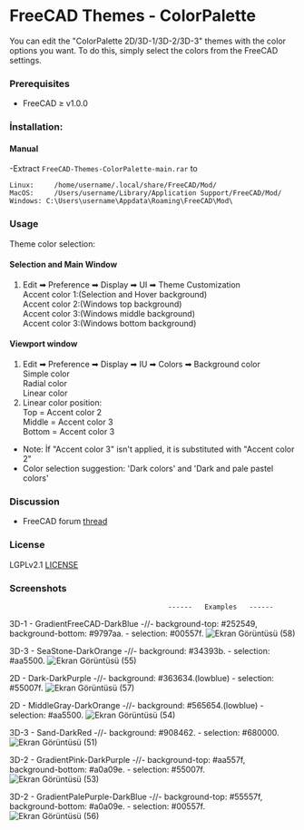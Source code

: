 # FreeCAD Themes - ColorPalette
You can edit the "ColorPalette 2D/3D-1/3D-2/3D-3" themes with the color options you want. To do this, simply select the colors from the FreeCAD settings.

### Prerequisites
* FreeCAD ≥ v1.0.0

### İnstallation:

#### Manual

  -Extract `FreeCAD-Themes-ColorPalette-main.rar` to
   ```
   Linux:     /home/username/.local/share/FreeCAD/Mod/
   MacOS:     /Users/username/Library/Application Support/FreeCAD/Mod/
   Windows: C:\Users\username\Appdata\Roaming\FreeCAD\Mod\
   ```

### Usage
Theme color selection:  
#### Selection and Main Window  
1. Edit ➡ Preference ➡ Display ➡ UI ➡ Theme Customization     
   Accent color 1:(Selection and Hover background)  
   Accent color 2:(Windows top background)  
   Accent color 3:(Windows middle background)  
   Accent color 3:(Windows bottom background)  
#### Viewport window
1. Edit ➡ Preference ➡ Display ➡ IU ➡ Colors ➡ Background color   
   Simple color  
   Radial color  
   Linear color  
2. Linear color position:  
   Top    = Accent color 2  
   Middle = Accent color 3      
   Bottom = Accent color 3  
                          
- Note: İf "Accent color 3" isn't applied, it is substituted with "Accent color 2"
- Color selection suggestion: 'Dark colors' and 'Dark and pale pastel colors'  

### Discussion
* FreeCAD forum [thread](https://forum.freecad.org/viewtopic.php?t=93274)

### License
LGPLv2.1 [LICENSE](LICENSE) 

### Screenshots
                                           ------   Examples   ------

3D-1 - GradientFreeCAD-DarkBlue  -//-  background-top: #252549, background-bottom: #9797aa. - selection: #00557f.
![Ekran Görüntüsü (58)](https://github.com/user-attachments/assets/d5a67779-ddbd-4ea7-b6f1-12506bc7a039)

3D-3 - SeaStone-DarkOrange  -//-  background: #34393b. - selection: #aa5500.
![Ekran Görüntüsü (55)](https://github.com/user-attachments/assets/c02508ad-4121-403f-97c7-873eb9ad3936)

2D - Dark-DarkPurple  -//-  background: #363634.(lowblue) - selection: #55007f.
![Ekran Görüntüsü (57)](https://github.com/user-attachments/assets/b56d51a2-9596-4eb0-9306-417120cf897a)

2D - MiddleGray-DarkOrange  -//-  background: #565654.(lowblue) - selection: #aa5500.
![Ekran Görüntüsü (54)](https://github.com/user-attachments/assets/2f0b3297-5142-413d-aa0e-124e8ab83ed8)

3D-3 - Sand-DarkRed  -//-  background: #908462. - selection: #680000.
![Ekran Görüntüsü (51)](https://github.com/user-attachments/assets/f9541ef3-24ca-49d5-a6b4-532fdf90b766)

3D-2 - GradientPink-DarkPurple  -//-  background-top: #aa557f, background-bottom: #a0a09e. - selection: #55007f.
![Ekran Görüntüsü (53)](https://github.com/user-attachments/assets/28ef8737-5c1e-4308-ab99-2634d0d37e06)

3D-2 - GradientPalePurple-DarkBlue  -//-  background-top: #55557f, background-bottom: #a0a09e. - selection: #00557f.
![Ekran Görüntüsü (56)](https://github.com/user-attachments/assets/7a33595e-fa19-466b-b428-10f70fbf5f65)

















